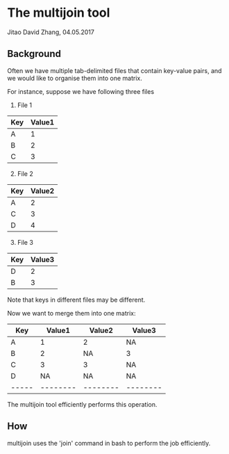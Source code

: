 # The multijoin tool

Jitao David Zhang, 04.05.2017

## Background

Often we have multiple tab-delimited files that contain key-value pairs, and we would like to organise them into one matrix.

For instance, suppose we have following three files

1. File 1

|Key | Value1|
|----|------|
|A   |  1  |
|B   |  2  |
|C   |  3  |

2. File 2

|Key | Value2|
|----|-------|
| A  |   2   |
| C  |   3   |
| D  |   4   |

3. File 3

| Key | Value3 |
|-----|--------|
|  D  |  2     |
|  B  |  3     |


Note that keys in different files may be different. 

Now we want to merge them into one matrix:

| Key | Value1 | Value2 | Value3 |
|-----|--------|--------|--------|
| A   |  1     |   2    |  NA    |
| B   |  2     |   NA   |  3     |
| C   |  3     |   3    |  NA    |
| D   |  NA    |   NA   |  NA    |
|-----|--------|--------|--------|

The multijoin tool efficiently performs this operation. 

## How

multijoin uses the 'join' command in bash to perform the job efficiently.



